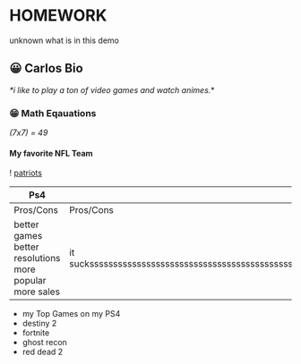 # ____HOMEWORK____
unknown what is in this demo
##  :grinning: Carlos Bio 
_*i like to play a ton of video games and watch animes._* 
### :grin: Math Eqauations
 *(7x7) = 49*
#### My favorite NFL Team
! [patriots](https://www.google.com/imgres?imgurl=https%3A%2F%2Fstatic.clubs.nfl.com%2Fimage%2Fupload%2Fpatriots%2Flyrj8gcyuz6ojrz8ae2u.jpg&imgrefurl=https%3A%2F%2Fwww.patriots.com%2Ffans%2Fdownloads-social-profile&docid=tFpb7qnMQZoG4M&tbnid=bh5U5HzwoVjmUM%3A&vet=10ahUKEwi0_9WYiafnAhVwUN8KHT9RDpUQMwh9KAIwAg..i&w=1000&h=1000&bih=657&biw=1024&q=patriots%20logo&ved=0ahUKEwi0_9WYiafnAhVwUN8KHT9RDpUQMwh9KAIwAg&iact=mrc&uact=8)

Ps4 | Xbox
-----------| -------------
Pros/Cons  | Pros/Cons
better games better resolutions more popular more sales | it sucksssssssssssssssssssssssssssssssssssssssssssssssssssssssssssssssssssssssssssssssssssssssssssssssssssssssssssssssssssssssssssssssssssssssssssssssssssssssss

* my Top Games on my PS4
* destiny 2
* fortnite
* ghost recon
* red dead 2
   